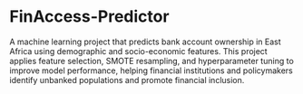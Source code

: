 # FinAccess-Predictor
A machine learning project that predicts bank account ownership in East Africa using demographic and socio-economic features. This project applies feature selection, SMOTE resampling, and hyperparameter tuning to improve model performance, helping financial institutions and policymakers identify unbanked populations and promote financial inclusion.
